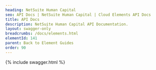 ```yaml
---
heading: NetSuite Human Capital
seo: API Docs | NetSuite Human Capital | Cloud Elements API Docs
title: API Docs
description: NetSuite Human Capital API Documentation.
layout: swagger-only
breadcrumbs: /docs/elements.html
elementId: 141
parent: Back to Element Guides
order: 90
---
```


{% include swagger.html %}
